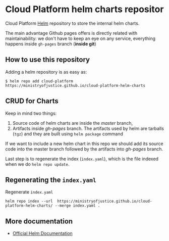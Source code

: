 # Cloud Platform helm charts repositor

Cloud Platform [Helm](https://helm.sh) repository to store the internal helm charts. 

The main advantage Github pages offers is directly related with maintainability: we don't have to keep an eye on any service, everything happens inside `gh-pages` branch (**inside git**)

## How to use this repository 

Adding a helm repository is as easy as:

```console
$ helm repo add cloud-platform https://ministryofjustice.github.io/cloud-platform-helm-charts
```

## CRUD for Charts

Keep in mind two things:

1) Source code of helm charts are inside the *master* branch, 
2) Artifacts inside *gh-pages* branch. The artifacts used by helm are tarballs (`tgz`) and they are built using `helm package` command

If we want to include a new helm chart in this repo we should add its source code into the master branch followed by the artifacts into *gh-pages* branch. 

Last step is to regenerate the index (`index.yaml`), which is the file indexed when we do `helm repo update`.

## Regenerating the `index.yaml`

Regenerate `index.yaml`

```console
helm repo index --url  https://ministryofjustice.github.io/cloud-platform-helm-charts/ --merge index.yaml .
```

## More documentation

- [Official Helm Documentation](https://helm.sh/docs/)